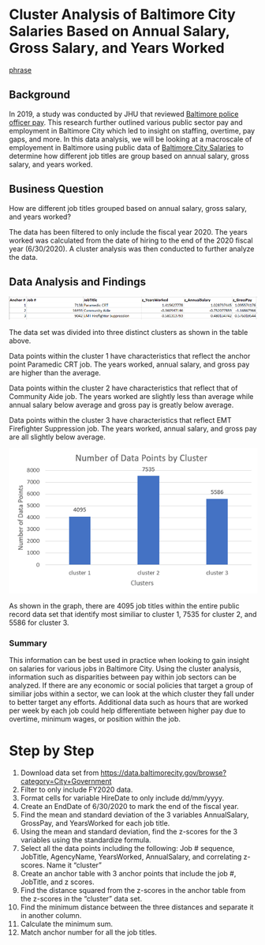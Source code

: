 # Cluster Analysis of Baltimore City Salaries Based on Annual Salary, Gross Salary, and Years Worked

[phrase](link) 

## Background 
In 2019, a study was conducted by JHU that reviewed [Baltimore police officer pay](https://www.wbaltv.com/article/johns-hopkins-university-21st-century-cities-initiative-study-baltimore-police-officer-pay/29776272#). This research further outlined various public sector pay and employment in Baltimore City which led to insight on staffing, overtime, pay gaps, and more. In this data analysis, we will be looking at a macroscale of employement in Baltimore using public data of [Baltimore City Salaries](https://data.baltimorecity.gov/browse?category=City+Government) to determine how different job titles are group based on annual salary, gross salary, and years worked. 

## Business Question 

How are different job titles grouped based on annual salary, gross salary, and years worked? 

The data has been filtered to only include the fiscal year 2020. The years worked was calculated from the date of hiring to the end of the 2020 fiscal year (6/30/2020). A cluster analysis was then conducted to further analyze the data. 

## Data Analysis and Findings 

![cluster_table](https://github.com/EuniceNamkoong/Baltimore_City_Salary_Cluster_Analysis/blob/main/Cluster_Anchor_Table.PNG)

The data set was divided into three distinct clusters as shown in the table above. 

Data points within the cluster 1 have characteristics that reflect the anchor point Paramedic CRT job. The years worked, annual salary, and gross pay are higher than the average. 

Data points within the cluster 2 have characteristics that reflect that of Community Aide job. The years worked are slightly less than average while annual salary below average and gross pay is greatly below average. 

Data points within the cluster 3 have characteristics that reflect EMT Firefighter Suppression job. The years worked, annual salary, and gross pay are all slightly below average. 


![cluster_graph](https://github.com/EuniceNamkoong/Baltimore_City_Salary_Cluster_Analysis/blob/main/Data_Points_Cluster_Graph.PNG) 

As shown in the graph, there are 4095 job titles within the entire public record data set that identify most similiar to cluster 1, 7535 for cluster 2, and 5586 for cluster 3.

### Summary
This information can be best used in practice when looking to gain insight on salaries for various jobs in Baltimore City. Using the cluster analysis, information such as disparities between pay within job sectors can be analyzed. If there are any economic or social policies that target a group of similiar jobs within a sector, we can look at the which cluster they fall under to better target any efforts. Additional data such as hours that are worked per week by each job could help differentiate between higher pay due to overtime, minimum wages, or position within the job. 


# Step by Step 

1) Download data set from https://data.baltimorecity.gov/browse?category=City+Government
1) Filter to only include FY2020 data.
1) Format cells for variable HireDate to only include dd/mm/yyyy.
1) Create an EndDate of 6/30/2020 to mark the end of the fiscal year.
1) Find the mean and standard deviation of the 3 variables AnnualSalary, GrossPay, and YearsWorked for each job title.
1) Using the mean and standard deviation, find the z-scores for the 3 variables using the standardize formula. 
1) Select all the data points including the following: Job # sequence, JobTitle, AgencyName, YearsWorked, AnnualSalary, and correlating z-scores. Name it “cluster” 
1) Create an anchor table with 3 anchor points that include the job #, JobTitle, and z scores. 
1) Find the distance squared from the z-scores in the anchor table from the z-scores in the “cluster” data set. 
1) Find the minimum distance between the three distances and separate it in another column.
1) Calculate the minimum sum.
1) Match anchor number for all the job titles.
